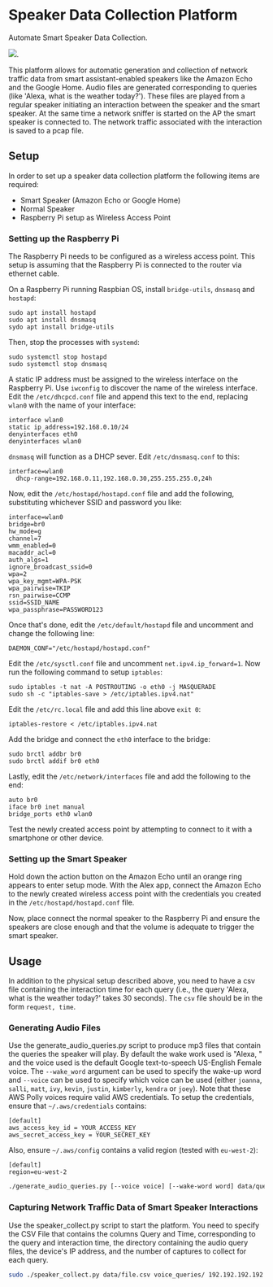 # Speaker Data Collection Platform
Automate Smart Speaker Data Collection.  

<img src=echo.jpg />.

This platform allows for automatic generation and collection of network traffic data from smart assistant-enabled speakers like the Amazon Echo and the Google Home.  Audio files are generated corresponding to queries (like 'Alexa, what is the weather today?').  These files are played from a regular speaker initiating an interaction between the speaker and the smart speaker.  At the same time a network sniffer is started on the AP the smart speaker is connected to.  The network traffic associated with the interaction is saved to a pcap file.  

## Setup

In order to set up a speaker data collection platform the following items are required:

- Smart Speaker (Amazon Echo or Google Home)
- Normal Speaker
- Raspberry Pi setup as Wireless Access Point

### Setting up the Raspberry Pi
The Raspberry Pi needs to be configured as a wireless access point. This setup is assuming that the Raspberry Pi is connected to the router via ethernet cable.

On a Raspberry Pi running Raspbian OS, install `bridge-utils`, `dnsmasq` and `hostapd`:

```
sudo apt install hostapd
sudo apt install dnsmasq
sydo apt install bridge-utils
```

Then, stop the processes with `systemd`:

```
sudo systemctl stop hostapd
sudo systemctl stop dnsmasq
```

A static IP address must be assigned to the wireless interface on the Raspberry Pi. Use `iwconfig` to discover the name of the wireless interface. Edit the `/etc/dhcpcd.conf` file and append this text to the end, replacing `wlan0` with the name of your interface:

```
interface wlan0
static ip_address=192.168.0.10/24
denyinterfaces eth0
denyinterfaces wlan0
```

`dnsmasq` will function as a DHCP sever. Edit `/etc/dnsmasq.conf` to this:

```
interface=wlan0
  dhcp-range=192.168.0.11,192.168.0.30,255.255.255.0,24h
```

Now, edit the `/etc/hostapd/hostapd.conf` file and add the following, substituting whichever SSID and password you like:

```
interface=wlan0
bridge=br0
hw_mode=g
channel=7
wmm_enabled=0
macaddr_acl=0
auth_algs=1
ignore_broadcast_ssid=0
wpa=2
wpa_key_mgmt=WPA-PSK
wpa_pairwise=TKIP
rsn_pairwise=CCMP
ssid=SSID_NAME
wpa_passphrase=PASSWORD123
```

Once that's done, edit the `/etc/default/hostapd` file and uncomment and change the following line:

```
DAEMON_CONF="/etc/hostapd/hostapd.conf"
```

Edit the `/etc/sysctl.conf` file and uncomment `net.ipv4.ip_forward=1`. Now run the following command to setup `iptables`:

```
sudo iptables -t nat -A POSTROUTING -o eth0 -j MASQUERADE
sudo sh -c "iptables-save > /etc/iptables.ipv4.nat"
```

Edit the `/etc/rc.local` file and add this line above `exit 0`:

```
iptables-restore < /etc/iptables.ipv4.nat
```

Add the bridge and connect the `eth0` interface to the bridge:

```
sudo brctl addbr br0
sudo brctl addif br0 eth0
```

Lastly, edit the `/etc/network/interfaces` file and add the following to the end:

```
auto br0
iface br0 inet manual
bridge_ports eth0 wlan0
```

Test the newly created access point by attempting to connect to it with a smartphone or other device.


### Setting up the Smart Speaker
Hold down the action button on the Amazon Echo until an orange ring appears to enter setup mode. With the Alex app, connect the Amazon Echo to the newly created wireless access point with the credentials you created in the `/etc/hostapd/hostapd.conf` file.

Now, place connect the normal speaker to the Raspberry Pi and ensure the speakers are close enough and that the volume is adequate to trigger the smart speaker. 


## Usage

In addition to the physical setup described above, you need to have a csv file containing the interaction time for each query (i.e., the query 'Alexa, what is the weather today?' takes 30 seconds). The `csv` file should be in the form `request, time`.

### Generating Audio Files 

Use the generate_audio_queries.py script to produce mp3 files that contain the queries the speaker will play.  By default the wake work used is "Alexa, " and the voice used is the default Google text-to-speech US-English Female voice. The `--wake_word` argument can be used to specify the wake-up word and `--voice` can be used to specify which voice can be used (either `joanna`, `salli`, `matt`, `ivy`, `kevin`, `justin`, `kimberly`, `kendra` or `joey`). Note that these AWS Polly voices require valid AWS  credentials. To setup the credentials, ensure that `~/.aws/credentials` contains:

```
[default]
aws_access_key_id = YOUR_ACCESS_KEY
aws_secret_access_key = YOUR_SECRET_KEY
```
Also, ensure `~/.aws/config` contains a valid region (tested with `eu-west-2`):

```
[default]
region=eu-west-2
```

```bash
./generate_audio_queries.py [--voice voice] [--wake-word word] data/queries.csv 
```

### Capturing Network Traffic Data of Smart Speaker Interactions

Use the speaker_collect.py script to start the platform. You need to specify the CSV File that contains the columns Query and Time, corresponding to the query and interaction time, the  directory containing the audio query files, the device's IP address, and the number of captures to collect for each query.

```bash
sudo ./speaker_collect.py data/file.csv voice_queries/ 192.192.192.192 100
```



